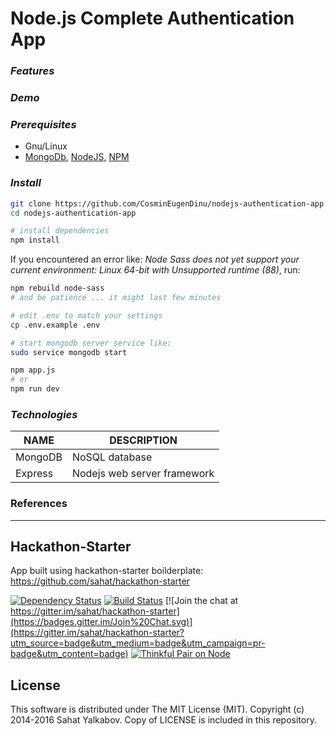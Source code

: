 # Node.js Complete Authentication App

### *Features*

### *Demo*

### *Prerequisites*
- Gnu/Linux
- [MongoDb](https://www.mongodb.com/), [NodeJS](https://nodejs.org/en/download/package-manager/), [NPM](https://docs.npmjs.com/downloading-and-installing-node-js-and-npm)

### *Install*
```bash
git clone https://github.com/CosminEugenDinu/nodejs-authentication-app.git
cd nodejs-authentication-app

# install dependencies
npm install
```
If you encountered an error like: *Node Sass does not yet support your current environment: Linux 64-bit with Unsupported runtime (88)*, run:
```bash
npm rebuild node-sass
# and be patience ... it might last few minutes
```
```bash
# edit .env to match your settings
cp .env.example .env

# start mongodb server service like:
sudo service mongodb start

npm app.js
# or
npm run dev
```

### *Technologies*

| NAME	       | DESCRIPTION |
|--------------|-------------|
| MongoDB	     | NoSQL database |
| Express	     | Nodejs web server framework |

### References

---------------------
## Hackathon-Starter

App built using hackathon-starter boilderplate: https://github.com/sahat/hackathon-starter


[![Dependency Status](https://david-dm.org/sahat/hackathon-starter/status.svg?style=flat)](https://david-dm.org/sahat/hackathon-starter) [![Build Status](https://travis-ci.org/sahat/hackathon-starter.svg?branch=master)](https://travis-ci.org/sahat/hackathon-starter) [![Join the chat at https://gitter.im/sahat/hackathon-starter](https://badges.gitter.im/Join%20Chat.svg)](https://gitter.im/sahat/hackathon-starter?utm_source=badge&utm_medium=badge&utm_campaign=pr-badge&utm_content=badge) [![Thinkful Pair on Node](https://tf-assets-staging.s3.amazonaws.com/badges/thinkful_repo_badge.svg)](http://start.thinkful.com/node/)


License
-------
This software is distributed under The MIT License (MIT).
Copyright (c) 2014-2016 Sahat Yalkabov.
Copy of LICENSE is included in this repository.
